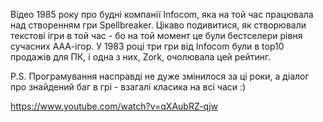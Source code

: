 Відео 1985 року про будні компанії Infocom, яка на той час працювала над створенням гри Spellbreaker. Цікаво подивитися, як створювали текстові ігри в той час - бо на той момент це були бестселери рівня сучасних ААА-ігор. У 1983 році три гри від Infocom були в top10 продажів для ПК, і одна з них, Zork, очолювала цей рейтинг.

P.S. Програмування насправді не дуже змінилося за ці роки, а діалог про знайдений баг в грі - взагалі класика на всі часи :)

https://www.youtube.com/watch?v=qXAubRZ-qjw

